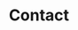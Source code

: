---
title: Contact
featured_image: ''
omit_header_text: true
description: We'd love to hear from you
type: page
menu: main



---